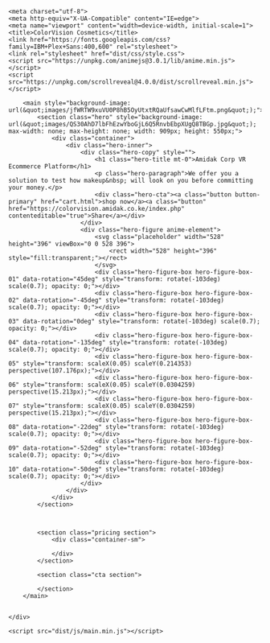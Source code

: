 <html lang="en" class="sr js anime-ready">
    <head>
    
    
    <meta charset="utf-8">
    <meta http-equiv="X-UA-Compatible" content="IE=edge">
    <meta name="viewport" content="width=device-width, initial-scale=1">
    <title>ColorVision Cosmetics</title>
    <link href="https://fonts.googleapis.com/css?family=IBM+Plex+Sans:400,600" rel="stylesheet">
    <link rel="stylesheet" href="dist/css/style.css">
    <script src="https://unpkg.com/animejs@3.0.1/lib/anime.min.js"></script>
    <script src="https://unpkg.com/scrollreveal@4.0.0/dist/scrollreveal.min.js"></script>
    
    
    
    
    
    
<link rel="stylesheet" href="css/font-awesome.css?=ogyj1jiE" id="font-awesome"><link rel="stylesheet" href="css/theme.css?=XUbfrhdm" id="theme-css"><link rel="stylesheet" href="css/custom_elements.css?=FsygbNg4" id="custom-elements-css"><link rel="stylesheet" href="css/template.css?=Tupa5Yoq" id="template-css"><link rel="stylesheet" href="css/styles.css?=40h8cJiS" id="custom-css"></head>

<body class="is-boxed has-animations" style="height: 100%;">
    <div class="body-wrap">


        <main style="background-image: url(&quot;images/jfWRTW9xuVU0P8hB5OyUtxtRQaUfsawCwMlfLFtm.png&quot;);">
            <section class="hero" style="background-image: url(&quot;images/QS30AhD7lbFhEzwYboGjL6Q5RnvbEbpXUgQ8TBGp.jpg&quot;); max-width: none; max-height: none; width: 909px; height: 550px;">
                <div class="container">
                    <div class="hero-inner">
                        <div class="hero-copy" style="">
                            <h1 class="hero-title mt-0">Amidak Corp VR Ecommerce Platform</h1>
                            <p class="hero-paragraph">We offer you a solution to test how makeup&nbsp; will look on you before committing your money.</p>
                            <div class="hero-cta"><a class="button button-primary" href="cart.html">shop now</a><a class="button" href="https://colorvision.amidak.co.ke/index.php" contenteditable="true">Share</a></div>
                        </div>
                        <div class="hero-figure anime-element">
                            <svg class="placeholder" width="528" height="396" viewBox="0 0 528 396">
                                <rect width="528" height="396" style="fill:transparent;"></rect>
                            </svg>
                            <div class="hero-figure-box hero-figure-box-01" data-rotation="45deg" style="transform: rotate(-103deg) scale(0.7); opacity: 0;"></div>
                            <div class="hero-figure-box hero-figure-box-02" data-rotation="-45deg" style="transform: rotate(-103deg) scale(0.7); opacity: 0;"></div>
                            <div class="hero-figure-box hero-figure-box-03" data-rotation="0deg" style="transform: rotate(-103deg) scale(0.7); opacity: 0;"></div>
                            <div class="hero-figure-box hero-figure-box-04" data-rotation="-135deg" style="transform: rotate(-103deg) scale(0.7); opacity: 0;"></div>
                            <div class="hero-figure-box hero-figure-box-05" style="transform: scaleX(0.05) scaleY(0.214353) perspective(107.176px);"></div>
                            <div class="hero-figure-box hero-figure-box-06" style="transform: scaleX(0.05) scaleY(0.0304259) perspective(15.213px);"></div>
                            <div class="hero-figure-box hero-figure-box-07" style="transform: scaleX(0.05) scaleY(0.0304259) perspective(15.213px);"></div>
                            <div class="hero-figure-box hero-figure-box-08" data-rotation="-22deg" style="transform: rotate(-103deg) scale(0.7); opacity: 0;"></div>
                            <div class="hero-figure-box hero-figure-box-09" data-rotation="-52deg" style="transform: rotate(-103deg) scale(0.7); opacity: 0;"></div>
                            <div class="hero-figure-box hero-figure-box-10" data-rotation="-50deg" style="transform: rotate(-103deg) scale(0.7); opacity: 0;"></div>
                        </div>
                    </div>
                </div>
            </section>



            <section class="pricing section">
                <div class="container-sm">

                </div>
            </section>

            <section class="cta section">

            </section>
        </main>


    </div>

    <script src="dist/js/main.min.js"></script>

    
    


<script id="template-js" src="js/template.js?=cOGAm3Tx"></script><script id="custom-js" src="js/scripts.js?=WcfRypEM"></script></body></html>